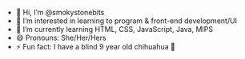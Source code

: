 - 👋 Hi, I’m @smokystonebits
- 👀 I’m interested in learning to program & front-end development/UI
- 🌱 I’m currently learning HTML, CSS, JavaScript, Java, MIPS
- 😄 Pronouns: She/Her/Hers
- ⚡ Fun fact: I have a blind 9 year old chihuahua 🐾

<!---
smokystonebits/smokystonebits is a ✨ special ✨ repository because its `README.md` (this file) appears on your GitHub profile.
You can click the Preview link to take a look at your changes.
--->
